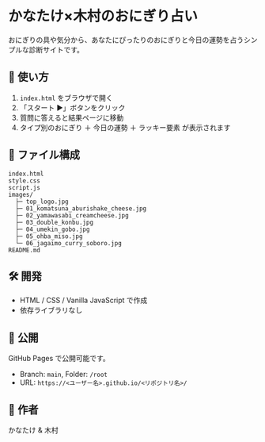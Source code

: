 # かなたけ×木村のおにぎり占い

おにぎりの具や気分から、あなたにぴったりのおにぎりと今日の運勢を占うシンプルな診断サイトです。

## 🔧 使い方

1. `index.html` をブラウザで開く  
2. 「スタート ▶︎」ボタンをクリック  
3. 質問に答えると結果ページに移動  
4. タイプ別のおにぎり ＋ 今日の運勢 ＋ ラッキー要素 が表示されます

## 📂 ファイル構成

```
index.html
style.css
script.js
images/
  ├─ top_logo.jpg
  ├─ 01_komatsuna_aburishake_cheese.jpg
  ├─ 02_yamawasabi_creamcheese.jpg
  ├─ 03_double_konbu.jpg
  ├─ 04_umekin_gobo.jpg
  ├─ 05_ohba_miso.jpg
  └─ 06_jagaimo_curry_soboro.jpg
README.md
```

## 🛠 開発

- HTML / CSS / Vanilla JavaScript で作成  
- 依存ライブラリなし

## 📢 公開

GitHub Pages で公開可能です。  
- Branch: `main`, Folder: `/root`
- URL: `https://<ユーザー名>.github.io/<リポジトリ名>/`

## 👥 作者

かなたけ & 木村
